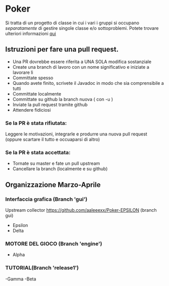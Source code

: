 # Poker

Si tratta di un progetto di classe in cui i vari i gruppi si occupano *separatamente* di gestire singole classe e/o sottoproblemi. Potete trovare ulteriori informazioni [qui](https://4binfo18.github.io/Poker/ "Sito di Github Pages")

## Istruzioni per fare una pull request.

- Una PR dovrebbe essere riferita a UNA SOLA modifica sostanziale
- Create una branch di lavoro con un nome significativo e iniziate a lavorare lì
- Committate spesso
- Quando avete finito, scrivete il Javadoc in modo che sia comprensibile a tutti
- Committate localmente
- Committate su github la branch nuova ( con -u )
- Inviate la pull request tramite github 
- Attendere fidiciosi

### Se la PR è stata rifiutata:
Leggere le motivazioni, integrarle e produrre una nuova pull request (oppure scartare il tutto e occuaparsi di altro)

### Se la PR è stata accettata:
- Tornate su master e fate un pull upstream
- Cancellare la branch (localmente e su github)


## Organizzazione Marzo-Aprile

### Interfaccia grafica (Branch 'gui') 
Upstream collector https://github.com/aaleeexx/Poker-EPSILON (branch gui)
- Epsilon
- Delta

### MOTORE DEL GIOCO (Branch 'engine')
- Alpha

### TUTORIAL(Branch 'release1')
-Gamma
-Beta
